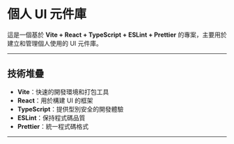 # 個人 UI 元件庫

這是一個基於 **Vite + React + TypeScript + ESLint + Prettier** 的專案，主要用於建立和管理個人使用的 UI 元件庫。

---

## 技術堆疊

- **Vite**：快速的開發環境和打包工具
- **React**：用於構建 UI 的框架
- **TypeScript**：提供型別安全的開發體驗
- **ESLint**：保持程式碼品質
- **Prettier**：統一程式碼格式

---
